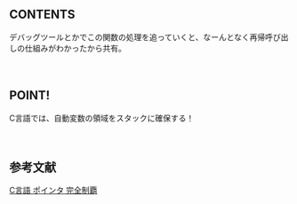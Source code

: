 ## CONTENTS
デバッグツールとかでこの関数の処理を追っていくと、なーんとなく再帰呼び出しの仕組みがわかったから共有。
<br>
<br>
<br>

## POINT!
C言語では、自動変数の領域をスタックに確保する！
<br>
<br>
<br>
## 参考文献
[C言語 ポインタ 完全制覇](http://kmaebashi.com/seiha2/index.html)
